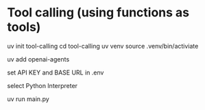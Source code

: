 # Tool calling (using functions as tools)

uv init tool-calling
cd tool-calling
uv venv
source .venv/bin/activiate

uv add openai-agents

set API KEY and BASE URL in .env

select Python Interpreter

uv run main.py

